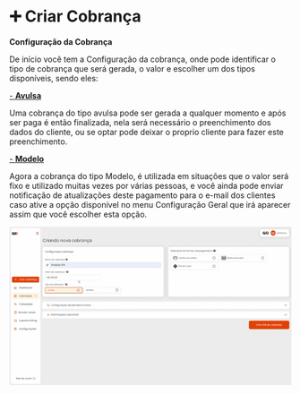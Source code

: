 # ➕ Criar Cobrança

**Configuração da Cobrança**

<p>De início você tem a Configuração da cobrança, onde pode identificar o tipo de cobrança que será gerada, o valor e escolher um dos tipos disponíveis, sendo eles:</p>

[- **Avulsa**](https://docs.gopag.com.br/criar_cobranca/link_cobranca)
<p>Uma cobrança do tipo avulsa pode ser gerada a qualquer momento e após ser paga é então finalizada, nela será necessário o preenchimento dos dados do cliente, ou se optar pode deixar o proprio cliente para fazer este preenchimento.</p>

[- **Modelo**](https://docs.gopag.com.br/criar_cobranca/link_cobranca/link_cobranca_modelo)
<p>Agora a cobrança do tipo Modelo, é utilizada em situações que o valor será fixo e utilizado muitas vezes por várias pessoas, e você ainda pode enviar notificação de atualizações deste pagamento para o e-mail dos clientes caso ative a opção disponível no menu Configuração Geral que irá aparecer assim que você escolher esta opção.</p>

![tela_inicial_menu_criar_cobranca](../assets/prints/criar_cobranca.gif)
